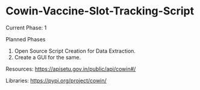 # Cowin-Vaccine-Slot-Tracking-Script

Current Phase: 1

Planned Phases
1. Open Source Script Creation for Data Extraction.
2. Create a GUI for the same.

Resources: https://apisetu.gov.in/public/api/cowin#/

Libraries: https://pypi.org/project/cowin/
